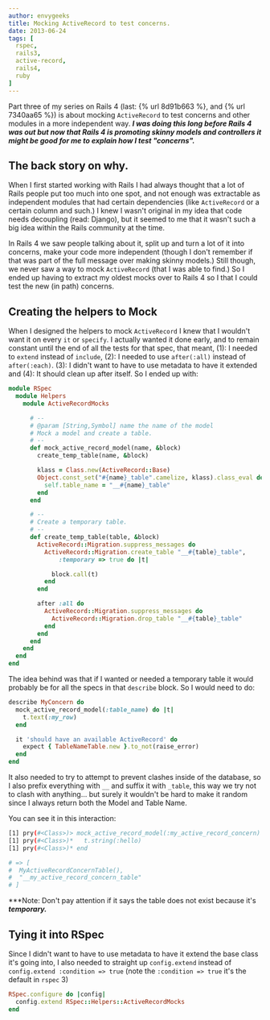 ```yaml
---
author: envygeeks
title: Mocking ActiveRecord to test concerns.
date: 2013-06-24
tags: [
  rspec,
  rails3,
  active-record,
  rails4,
  ruby
]
---
```


Part three of my series on Rails 4 (last: {% url 8d91b663 %}, and {% url
7340aa65 %}) is about mocking `ActiveRecord` to test concerns and other modules
in a more independent way. _**I was doing this long before Rails 4 was out but
now that Rails 4 is promoting skinny models and controllers it might be good for
me to explain how I test "concerns".**_

## The back story on why.

When I first started working with Rails I had always thought that a lot of Rails
people put too much into one spot, and not enough was extractable as independent
modules that had certain dependencies (like `ActiveRecord` or a certain column
and such.) I knew I wasn't original in my idea that code needs decoupling (read:
Django), but it seemed to me that it wasn't such a big idea within the Rails
community at the time.

In Rails 4 we saw people talking about it, split up and turn a lot of it into
concerns, make your code more independent (though I don't remember if that was
part of the full message over making skinny models.) Still though, we never saw
a way to mock `ActiveRecord` (that I was able to find.) So I ended up having to
extract my oldest mocks over to Rails 4 so I that I could test the new (in path)
concerns.

## Creating the helpers to Mock

When I designed the helpers to mock `ActiveRecord` I knew that I wouldn't want
it on every `it` or `specify`. I actually wanted it done early, and to remain
constant until the end of all the tests for that spec, that meant, (1): I needed
to `extend` instead of `include`, (2): I needed to use `after(:all)` instead of
`after(:each)`. (3): I didn't want to have to use metadata to have it extended
and (4): It should clean up after itself. So I ended up with:

```ruby
module RSpec
  module Helpers
    module ActiveRecordMocks

      # --
      # @param [String,Symbol] name the name of the model
      # Mock a model and create a table.
      # --
      def mock_active_record_model(name, &block)
        create_temp_table(name, &block)

        klass = Class.new(ActiveRecord::Base)
        Object.const_set("#{name}_table".camelize, klass).class_eval do
          self.table_name = "__#{name}_table"
        end
      end

      # --
      # Create a temporary table.
      # --
      def create_temp_table(table, &block)
        ActiveRecord::Migration.suppress_messages do
          ActiveRecord::Migration.create_table "__#{table}_table",
              :temporary => true do |t|

            block.call(t)
          end
        end

        after :all do
          ActiveRecord::Migration.suppress_messages do
            ActiveRecord::Migration.drop_table "__#{table}_table"
          end
        end
      end
    end
  end
end
```

The idea behind was that if I wanted or needed a temporary table it would
probably be for all the specs in that `describe` block. So I would need to do:

```ruby
describe MyConcern do
  mock_active_record_model(:table_name) do |t|
    t.text(:my_row)
  end

  it 'should have an available ActiveRecord' do
    expect { TableNameTable.new }.to_not(raise_error)
  end
end
```

It also needed to try to attempt to prevent clashes inside of the database, so I
also prefix everything with `__` and suffix it with `_table`, this way we try
not to clash with anything... but surely it wouldn't be hard to make it random
since I always return both the Model and Table Name.

You can see it in this interaction:

```sh
[1] pry(#<Class>)> mock_active_record_model(:my_active_record_concern) do |t|
[1] pry(#<Class>)*   t.string(:hello)
[1] pry(#<Class>)* end

# => [
#  MyActiveRecordConcernTable(),
#  "__my_active_record_concern_table"
# ]
```

***Note: Don't pay attention if it says the table does not exist because it's
***temporary.***

## Tying it into RSpec

Since I didn't want to have to use metadata to have it extend the base class
it's going into, I also needed to straight up `config.extend` instead of
`config.extend :condition => true` (note the `:condition => true` it's the
default in `rspec` 3)

```ruby
RSpec.configure do |config|
  config.extend RSpec::Helpers::ActiveRecordMocks
end
```
